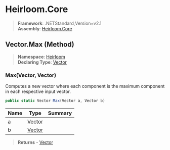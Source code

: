 # Heirloom.Core

> **Framework**: .NETStandard,Version=v2.1  
> **Assembly**: [Heirloom.Core][0]

## Vector.Max (Method)

> **Namespace**: [Heirloom][0]  
> **Declaring Type**: [Vector][1]

### Max(Vector, Vector)

Computes a new vector where each component is the maximum component in each respective input vector.

```cs
public static Vector Max(Vector a, Vector b)
```

| Name | Type        | Summary |
|------|-------------|---------|
| a    | [Vector][1] |         |
| b    | [Vector][1] |         |

> **Returns** - [Vector][1]

[0]: ../../../Heirloom.Core.md
[1]: ../Vector.md
